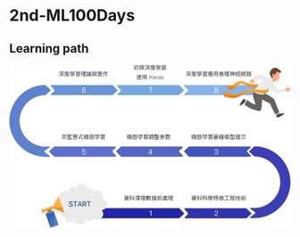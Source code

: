 # 2nd-ML100Days
## Learning path
![image](https://github.com/SFYeh/2nd-ML100Days/blob/master/learnWithCoach.png)


